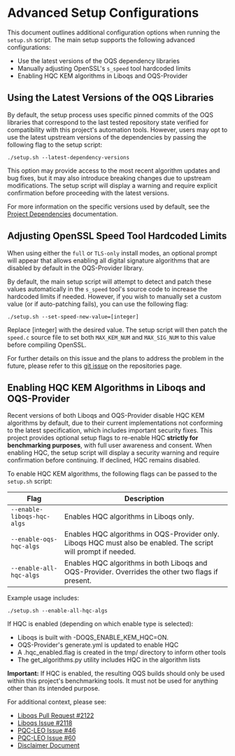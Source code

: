 # Advanced Setup Configurations
This document outlines additional configuration options when running the `setup.sh` script. The main setup supports the following advanced configurations:

- Use the latest versions of the OQS dependency libraries
- Manually adjusting OpenSSL's `s_speed` tool hardcoded limits
- Enabling HQC KEM algorithms in Liboqs and OQS-Provider

## Using the Latest Versions of the OQS Libraries
By default, the setup process uses specific pinned commits of the OQS libraries that correspond to the last tested repository state verified for compatibility with this project's automation tools. However, users may opt to use the latest upstream versions of the dependencies by passing the following flag to the setup script:

```
./setup.sh --latest-dependency-versions
```

This option may provide access to the most recent algorithm updates and bug fixes, but it may also introduce breaking changes due to upstream modifications. The setup script will display a warning and require explicit confirmation before proceeding with the latest versions.

For more information on the specific versions used by default, see the [Project Dependencies](./developer_information/project_dependencies.md) documentation.

## Adjusting OpenSSL Speed Tool Hardcoded Limits
When using either the `full` or `TLS-only` install modes, an optional prompt will appear that allows enabling all digital signature algorithms that are disabled by default in the OQS-Provider library.

By default, the main setup script will attempt to detect and patch these values automatically in the `s_speed` tool's source code to increase the hardcoded limits if needed. However, if you wish to manually set a custom value (or if auto-patching fails), you can use the following flag:

```
./setup.sh --set-speed-new-value=[integer]
```

Replace [integer] with the desired value. The setup script will then patch the `speed.c` source file to set both `MAX_KEM_NUM` and `MAX_SIG_NUM` to this value before compiling OpenSSL.

For further details on this issue and the plans to address the problem in the future, please refer to this [git issue](https://github.com/crt26/PQC-LEO/issues/25) on the repositories page.

## Enabling HQC KEM Algorithms in Liboqs and OQS-Provider
Recent versions of both Liboqs and OQS-Provider disable HQC KEM algorithms by default, due to their current implementations not conforming to the latest specification, which includes important security fixes. This project provides optional setup flags to re-enable HQC **strictly for benchmarking purposes**, with full user awareness and consent. When enabling HQC, the setup script will display a security warning and require confirmation before continuing. If declined, HQC remains disabled.

To enable HQC KEM algorithms, the following flags can be passed to the `setup.sh` script:

| **Flag**                   | **Description**                                                                                                 |
|----------------------------|-----------------------------------------------------------------------------------------------------------------|
| `--enable-liboqs-hqc-algs` | Enables HQC algorithms in Liboqs only.                                                                          |
| `--enable-oqs-hqc-algs`    | Enables HQC algorithms in OQS-Provider only. Liboqs HQC must also be enabled. The script will prompt if needed. |
| `--enable-all-hqc-algs`    | Enables HQC algorithms in both Liboqs and OQS-Provider. Overrides the other two flags if present.               |


Example usage includes:
```
./setup.sh --enable-all-hqc-algs
```

If HQC is enabled (depending on which enable type is selected):

- Liboqs is built with -DOQS_ENABLE_KEM_HQC=ON.
- OQS-Provider's generate.yml is updated to enable HQC 
- A .hqc_enabled.flag is created in the tmp/ directory to inform other tools
- The get_algorithms.py utility includes HQC in the algorithm lists

**Important:** If HQC is enabled, the resulting OQS builds should only be used within this project's benchmarking tools. It must not be used for anything other than its intended purpose.

For additional context, please see:
- [Liboqs Pull Request #2122](https://github.com/open-quantum-safe/liboqs/pull/2122)
- [Liboqs Issue #2118](https://github.com/open-quantum-safe/liboqs/issues/2118)
- [PQC-LEO Issue #46](https://github.com/crt26/PQC-LEO/issues/46)
- [PQC-LEO Issue #60](https://github.com/crt26/PQC-LEO/issues/60)
- [Disclaimer Document](../DISCLAIMER.md)
